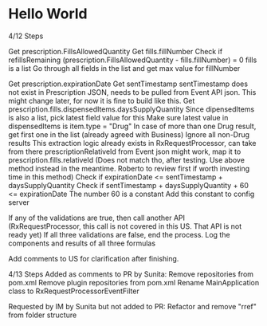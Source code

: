 # Hello World

4/12 Steps

Get prescription.FillsAllowedQuantity
Get fills.fillNumber
Check if refillsRemaining (prescription.FillsAllowedQuantity - fills.fillNumber) = 0
	fills is a list
		Go through all fields in the list and get max value for fillNumber

Get prescription.expirationDate
Get sentTimestamp
	sentTimestamp does not exist in Prescription JSON, needs to be pulled from Event API json.
		This might change later, for now it is fine to build like this.
Get prescription.fills.dispensedItems.daysSupplyQuantity 
	Since dipensedItems is also a list, pick latest field value for this 
	Make sure latest value in dispensedItems is item.type = "Drug"
		In case of more than one Drug result, get first one in the list (already agreed with Business)
		Ignore all non-Drug results
	This extraction logic already exists in RxRequestProcessor, can take from there
	prescriptionRelativeId from Event json might work, map it to prescription.fills.relativeId (Does not match tho, after testing. Use above method instead in the meantime. Roberto to review first if worth investing time in this method)
Check if expirationDate <= sentTimestamp + daysSupplyQuantity
Check if sentTimestamp + daysSupplyQuantity + 60 <= expirationDate
	The number 60 is a constant
		Add this constant to config server
		
If any of the validations are true, then call another API (RxRequestProcessor, this call is not covered in this US. That API is not ready yet)
	If all three validations are false, end the process.
	Log the components and results of all three formulas

Add comments to US for clarification after finishing.

4/13 Steps
Added as comments to PR by Sunita:
	Remove repositories from pom.xml
	Remove plugin repositories from pom.xml
	Rename MainApplication class to RxRequestProcessorEventFilter

Requested by IM by Sunita but not added to PR: 
	Refactor and remove "rref" from folder structure
